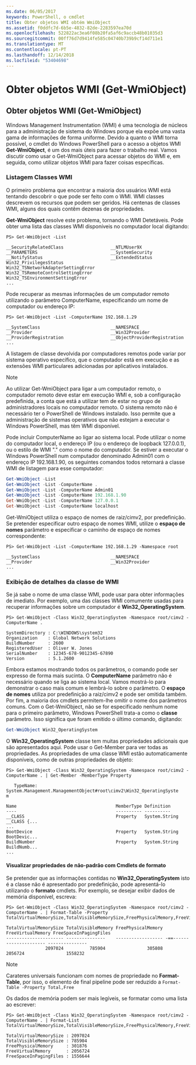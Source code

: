 ```yaml
---
ms.date: 06/05/2017
keywords: PowerShell, o cmdlet
title: Obter objetos WMI obtém WmiObject
ms.assetid: f0ddfc7d-6b5e-4832-82de-2283597ea70d
ms.openlocfilehash: 522822ac3ea6f08b20fa5af6c9accb48b01035d3
ms.sourcegitcommit: 00ff76d7d9414fe585c04740b739b9cf14d711e1
ms.translationtype: MT
ms.contentlocale: pt-PT
ms.lasthandoff: 12/14/2018
ms.locfileid: "53404698"
---
```

# <a name="getting-wmi-objects-get-wmiobject"></a>Obter objetos WMI (Get-WmiObject)

## <a name="getting-wmi-objects-get-wmiobject"></a>Obter objetos WMI (Get-WmiObject)

Windows Management Instrumentation (WMI) é uma tecnologia de núcleos para a administração de sistema do Windows porque ela expõe uma vasta gama de informações de forma uniforme. Devido a quanto o WMI torna possível, o cmdlet do Windows PowerShell para o acesso a objetos WMI **Get-WmiObject**, é um dos mais úteis para fazer o trabalho real. Vamos discutir como usar o Get-WmiObject para acessar objetos do WMI e, em seguida, como utilizar objetos WMI para fazer coisas específicas.

### <a name="listing-wmi-classes"></a>Listagem Classes WMI

O primeiro problema que encontrar a maioria dos usuários WMI está tentando descobrir o que pode ser feito com o WMI. WMI classes descrevem os recursos que podem ser geridos. Há centenas de classes WMI, alguns dos quais contêm dezenas de propriedades.

**Get-WmiObject** resolve este problema, tornando o WMI Detetáveis. Pode obter uma lista das classes WMI disponíveis no computador local digitando:

```
PS> Get-WmiObject -List

__SecurityRelatedClass                  __NTLMUser9X
__PARAMETERS                            __SystemSecurity
__NotifyStatus                          __ExtendedStatus
Win32_PrivilegesStatus                  Win32_TSNetworkAdapterSettingError
Win32_TSRemoteControlSettingError       Win32_TSEnvironmentSettingError
...
```

Pode recuperar as mesmas informações de um computador remoto utilizando o parâmetro ComputerName, especificando um nome de computador ou endereço IP:

```
PS> Get-WmiObject -List -ComputerName 192.168.1.29

__SystemClass                           __NAMESPACE
__Provider                              __Win32Provider
__ProviderRegistration                  __ObjectProviderRegistration
...
```

A listagem de classe devolvida por computadores remotos pode variar por sistema operativo específico, que o computador está em execução e as extensões WMI particulares adicionadas por aplicativos instalados.

> [!NOTE]
> Ao utilizar Get-WmiObject para ligar a um computador remoto, o computador remoto deve estar em execução WMI e, sob a configuração predefinida, a conta que está a utilizar tem de estar no grupo de administradores locais no computador remoto. O sistema remoto não é necessário ter o PowerShell de Windows instalado. Isso permite que a administração de sistemas operativos que não estejam a executar o Windows PowerShell, mas têm WMI disponível.

Pode incluir ComputerName ao ligar ao sistema local. Pode utilizar o nome do computador local, o endereço IP (ou o endereço de loopback 127.0.0.1), ou o estilo de WMI "." como o nome do computador. Se estiver a executar o Windows PowerShell num computador denominado Admin01 com o endereço IP 192.168.1.90, os seguintes comandos todos retornará a classe WMI de listagem para esse computador:

```powershell
Get-WmiObject -List
Get-WmiObject -List -ComputerName .
Get-WmiObject -List -ComputerName Admin01
Get-WmiObject -List -ComputerName 192.168.1.90
Get-WmiObject -List -ComputerName 127.0.0.1
Get-WmiObject -List -ComputerName localhost
```

Get-WmiObject utiliza o espaço de nomes de raiz/cimv2, por predefinição. Se pretender especificar outro espaço de nomes WMI, utilize o **espaço de nomes** parâmetro e especificar o caminho de espaço de nomes correspondente:

```
PS> Get-WmiObject -List -ComputerName 192.168.1.29 -Namespace root

__SystemClass                           __NAMESPACE
__Provider                              __Win32Provider
...
```

### <a name="displaying-wmi-class-details"></a>Exibição de detalhes da classe de WMI

Se já sabe o nome de uma classe WMI, pode usar para obter informações de imediato. Por exemplo, uma das classes WMI comumente usadas para recuperar informações sobre um computador é **Win32_OperatingSystem**.

```
PS> Get-WmiObject -Class Win32_OperatingSystem -Namespace root/cimv2 -ComputerName .

SystemDirectory : C:\WINDOWS\system32
Organization    : Global Network Solutions
BuildNumber     : 2600
RegisteredUser  : Oliver W. Jones
SerialNumber    : 12345-678-9012345-67890
Version         : 5.1.2600
```

Embora estamos mostrando todos os parâmetros, o comando pode ser expresso de forma mais sucinta. O **ComputerName** parâmetro não é necessário quando se liga ao sistema local. Vamos mostrá-lo para demonstrar o caso mais comum e lembrá-lo sobre o parâmetro. O **espaço de nomes** utiliza por predefinição a raiz/cimv2 e pode ser omitida também. Por fim, a maioria dos cmdlets permitem-lhe omitir o nome dos parâmetros comuns. Com o Get-WmiObject, não se for especificado nenhum nome para o primeiro parâmetro, Windows PowerShell trata-a como o **classe** parâmetro. Isso significa que foram emitido o último comando, digitando:

```powershell
Get-WmiObject Win32_OperatingSystem
```

O **Win32_OperatingSystem** classe tem muitas propriedades adicionais que são apresentados aqui. Pode usar o Get-Member para ver todas as propriedades. As propriedades de uma classe WMI estão automaticamente disponíveis, como de outras propriedades de objeto:

```
PS> Get-WmiObject -Class Win32_OperatingSystem -Namespace root/cimv2 -ComputerName . | Get-Member -MemberType Property

   TypeName: System.Management.ManagementObject#root\cimv2\Win32_OperatingSyste
m

Name                                      MemberType Definition
----                                      ---------- ----------
__CLASS                                   Property   System.String __CLASS {...
...
BootDevice                                Property   System.String BootDevic...
BuildNumber                               Property   System.String BuildNumb...
...
```

#### <a name="displaying-non-default-properties-with-format-cmdlets"></a>Visualizar propriedades de não-padrão com Cmdlets de formato

Se pretender que as informações contidas no **Win32_OperatingSystem** isto é a classe não é apresentado por predefinição, pode apresentá-lo utilizando o **formato** cmdlets. Por exemplo, se desejar exibir dados de memória disponível, escreva:

```
PS> Get-WmiObject -Class Win32_OperatingSystem -Namespace root/cimv2 -ComputerName . | Format-Table -Property TotalVirtualMemorySize,TotalVisibleMemorySize,FreePhysicalMemory,FreeVirtualMemory,FreeSpaceInPagingFiles

TotalVirtualMemorySize TotalVisibleMemory FreePhysicalMemory FreeVirtualMemory FreeSpaceInPagingFiles
---------------------- ---------------    ------------------ -==--------------------- ---------------
               2097024          785904                305808           2056724                1558232
```

> [!NOTE]
> Carateres universais funcionam com nomes de propriedade no **Format-Table**, por isso, o elemento de final pipeline pode ser reduzido a `Format-Table -Property Total,Free`

Os dados de memória podem ser mais legíveis, se formatar como uma lista ao escrever:

```
PS> Get-WmiObject -Class Win32_OperatingSystem -Namespace root/cimv2 -ComputerName . | Format-List TotalVirtualMemorySize,TotalVisibleMemorySize,FreePhysicalMemory,FreeVirtualMemory,FreeSpaceInPagingFiles

TotalVirtualMemorySize : 2097024
TotalVisibleMemorySize : 785904
FreePhysicalMemory     : 301876
FreeVirtualMemory      : 2056724
FreeSpaceInPagingFiles : 1556644
```
